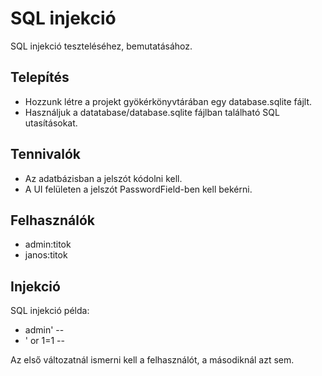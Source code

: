 # SQL injekció

SQL injekció teszteléséhez, bemutatásához.

## Telepítés

* Hozzunk létre a projekt gyökérkönyvtárában egy database.sqlite fájlt.
* Használjuk a datatabase/database.sqlite fájlban található SQL utasításokat.

## Tennivalók

* Az adatbázisban a jelszót kódolni kell.
* A UI felületen a jelszót PasswordField-ben kell bekérni.

## Felhasználók

* admin:titok
* janos:titok

## Injekció

SQL injekció példa:

* admin' --
* ' or 1=1 --

Az első változatnál ismerni kell a felhasználót, a másodiknál azt sem.
